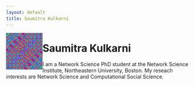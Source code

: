 ```yaml
---
layout: default
title: Saumitra Kulkarni
---
```

<img align="left"  width="100" height="100" title="Kaprekar's Tapestry" src="images/tapestry_dp.png">

# Saumitra Kulkarni

I am a Network Science PhD student at the Network Science Institute, Northeastern University, Boston. My reseach interests are Network Science and Computational Social Science.
